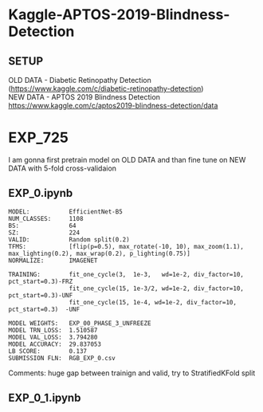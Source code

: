# Kaggle-APTOS-2019-Blindness-Detection



##  SETUP
OLD DATA - Diabetic Retinopathy Detection (https://www.kaggle.com/c/diabetic-retinopathy-detection) <br/>
NEW DATA - APTOS 2019 Blindness Detection https://www.kaggle.com/c/aptos2019-blindness-detection/data

# EXP_725
I am gonna first pretrain model on OLD DATA and than fine tune on NEW DATA with 5-fold cross-validaion

## EXP_0.ipynb
```
MODEL:           EfficientNet-B5
NUM_CLASSES:     1108
BS:              64
SZ:              224
VALID:           Random split(0.2)
TFMS:            [flip(p=0.5), max_rotate(-10, 10), max_zoom(1.1), max_lighting(0.2), max_wrap(0.2), p_lighting(0.75)]
NORMALIZE:       IMAGENET

TRAINING:        fit_one_cycle(3,  1e-3,   wd=1e-2, div_factor=10, pct_start=0.3)-FRZ
                 fit_one_cycle(15, 1e-3/2, wd=1e-2, div_factor=10, pct_start=0.3)-UNF
                 fit_one_cycle(15, 1e-4, wd=1e-2, div_factor=10, pct_start=0.3)  -UNF

MODEL WEIGHTS:   EXP_00_PHASE_3_UNFREEZE
MODEL TRN_LOSS:  1.510587
MODEL VAL_LOSS:  3.794280
MODEL ACCURACY:  29.837053
LB SCORE:        0.137
SUBMISSION FLN:  RGB_EXP_0.csv
```
Comments: huge gap between trainign and valid, try to StratifiedKFold split

## EXP_0_1.ipynb
